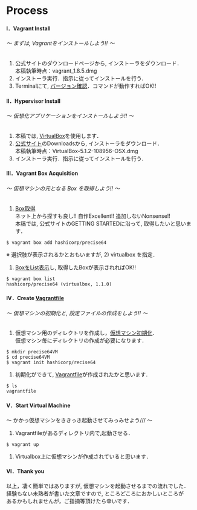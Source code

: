 Process
===============

#### Ⅰ．Vagrant Install
###### 〜 まずは, Vagrantをインストールしよう!! 〜
1. 公式サイトのダウンロードページから, インストーラをダウンロード．  
本稿執筆時点：vagrant_1.8.5.dmg
1. インストーラ実行．指示に従ってインストールを行う．
1. Terminalにて, [バージョン確認](Commands.md)．コマンドが動作すればOK!!  

#### Ⅱ．Hypervisor Install
###### 〜 仮想化アプリケーションをインストールしよう!! 〜
1. 本稿では, [VirtualBox](VirtualBox.md)を使用します．
1. [公式サイト](www.virtualbox.org)のDownloadsから, インストーラをダウンロード．  
本稿執筆時点：VirtualBox-5.1.2-108956-OSX.dmg
1. インストーラ実行．指示に従ってインストールを行う．

#### Ⅲ．Vagrant Box Acquisition
###### 〜 仮想マシンの元となる Box を取得しよう!! 〜
1. [Box取得](Box.md)  
ネット上から探すも良し!! 自作Excellent!! 追加しないNonsense!!  
本稿では, 公式サイトのGETTING STARTEDに沿って, 取得したいと思います．  
```
$ vagrant box add hashicorp/precise64
```
※ 選択肢が表示されるかとおもいますが, 2) virtualbox を指定．  
1. [BoxをList表示](Box.md)し, 取得したBoxが表示されればOK!!  
```
$ vagrant box list
hashicorp/precise64 (virtualbox, 1.1.0)
```

#### Ⅳ．Create [Vagrantfile](aboutVagrantfile.md)
###### 〜 仮想マシンの初期化と, 設定ファイルの作成をしよう!! 〜  
1. 仮想マシン用のディレクトリを作成し，[仮想マシン初期化](Commands.md)．  
仮想マシン毎にディレクトリの作成が必要になります．
```
$ mkdir precise64VM
$ cd precise64VM
$ vagrant init hashicorp/recise64
```
1. 初期化ができて, [Vagrantfile](aboutVagrantfile.md)が作成されたかと思います．
```
$ ls
vagrantfile
```

#### Ⅴ．Start Virtual Machine
〜 かかっ仮想マシンをききっき起動させてみっみせよう/// 〜
1. Vagrantfileがあるディレクトリ内で,起動させる．
```
$ vagrant up
```
1. Virtualbox上に仮想マシンが作成されていると思います．

#### Ⅵ．Thank you
以上，凄く簡単ではありますが, 仮想マシンを起動させるまでの流れでした．  
経験もない未熟者が書いた文章ですので, ところどころにおかしいところが  
あるかもしれませんが，ご指摘等頂けたら幸いです．
